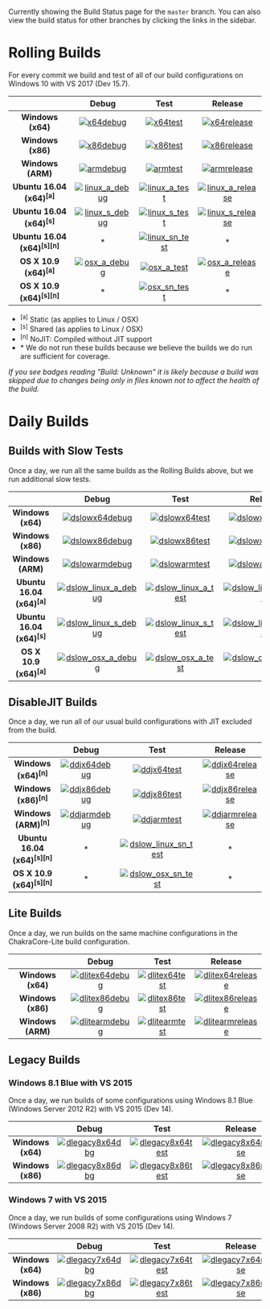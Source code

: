 Currently showing the Build Status page for the `master` branch. You can also view the build status for other branches by clicking the links in the sidebar.


# Rolling Builds

For every commit we build and test of all of our build configurations on Windows 10 with VS 2017 (Dev 15.7).

|                                           | __Debug__ | __Test__ | __Release__ |
|:-----------------------------------------:|:---------:|:--------:|:-----------:|
| __Windows (x64)__                         | [![x64debug][x64dbgicon]][x64dbglink] | [![x64test][x64testicon]][x64testlink] | [![x64release][x64relicon]][x64rellink] |
| __Windows (x86)__                         | [![x86debug][x86dbgicon]][x86dbglink] | [![x86test][x86testicon]][x86testlink] | [![x86release][x86relicon]][x86rellink] |
| __Windows (ARM)__                         | [![armdebug][armdbgicon]][armdbglink] | [![armtest][armtesticon]][armtestlink] | [![armrelease][armrelicon]][armrellink] |
| __Ubuntu 16.04 (x64)<sup>[a]</sup>__      | [![linux_a_debug][linux_a_dbgicon]][linux_a_dbglink] | [![linux_a_test][linux_a_testicon]][linux_a_testlink] | [![linux_a_release][linux_a_relicon]][linux_a_rellink] |
| __Ubuntu 16.04 (x64)<sup>[s]</sup>__      | [![linux_s_debug][linux_s_dbgicon]][linux_s_dbglink] | [![linux_s_test][linux_s_testicon]][linux_s_testlink] | [![linux_s_release][linux_s_relicon]][linux_s_rellink] |
| __Ubuntu 16.04 (x64)<sup>[s][n]</sup>__   | * | [![linux_sn_test][linux_sn_testicon]][linux_sn_testlink] | * |
| __OS X 10.9 (x64)<sup>[a]</sup>__         | [![osx_a_debug][osx_a_dbgicon]][osx_a_dbglink] | [![osx_a_test][osx_a_testicon]][osx_a_testlink] | [![osx_a_release][osx_a_relicon]][osx_a_rellink] |
| __OS X 10.9 (x64)<sup>[s][n]</sup>__      | * | [![osx_sn_test][osx_sn_testicon]][osx_sn_testlink] | * |

* <sup>[a]</sup> Static (as applies to Linux / OSX)
* <sup>[s]</sup> Shared (as applies to Linux / OSX)
* <sup>[n]</sup> NoJIT: Compiled without JIT support
* \* We do not run these builds because we believe the builds we do run are sufficient for coverage.

*If you see badges reading "Build: Unknown" it is likely because a build was skipped due to changes being only in files known not to affect the health of the build.*

[x64dbgicon]: https://ci.dot.net/job/Microsoft_ChakraCore/job/master/job/x64_debug/badge/icon
[x64dbglink]: https://ci.dot.net/job/Microsoft_ChakraCore/job/master/job/x64_debug/
[x64testicon]: https://ci.dot.net/job/Microsoft_ChakraCore/job/master/job/x64_test/badge/icon
[x64testlink]: https://ci.dot.net/job/Microsoft_ChakraCore/job/master/job/x64_test/
[x64relicon]: https://ci.dot.net/job/Microsoft_ChakraCore/job/master/job/x64_release/badge/icon
[x64rellink]: https://ci.dot.net/job/Microsoft_ChakraCore/job/master/job/x64_release/

[x86dbgicon]: https://ci.dot.net/job/Microsoft_ChakraCore/job/master/job/x86_debug/badge/icon
[x86dbglink]: https://ci.dot.net/job/Microsoft_ChakraCore/job/master/job/x86_debug/
[x86testicon]: https://ci.dot.net/job/Microsoft_ChakraCore/job/master/job/x86_test/badge/icon
[x86testlink]: https://ci.dot.net/job/Microsoft_ChakraCore/job/master/job/x86_test/
[x86relicon]: https://ci.dot.net/job/Microsoft_ChakraCore/job/master/job/x86_release/badge/icon
[x86rellink]: https://ci.dot.net/job/Microsoft_ChakraCore/job/master/job/x86_release/

[armdbgicon]: https://ci.dot.net/job/Microsoft_ChakraCore/job/master/job/arm_debug/badge/icon
[armdbglink]: https://ci.dot.net/job/Microsoft_ChakraCore/job/master/job/arm_debug/
[armtesticon]: https://ci.dot.net/job/Microsoft_ChakraCore/job/master/job/arm_test/badge/icon
[armtestlink]: https://ci.dot.net/job/Microsoft_ChakraCore/job/master/job/arm_test/
[armrelicon]: https://ci.dot.net/job/Microsoft_ChakraCore/job/master/job/arm_release/badge/icon
[armrellink]: https://ci.dot.net/job/Microsoft_ChakraCore/job/master/job/arm_release/

[linux_a_dbgicon]: https://ci.dot.net/job/Microsoft_ChakraCore/job/master/job/static_ubuntu_linux_debug/badge/icon
[linux_a_dbglink]: https://ci.dot.net/job/Microsoft_ChakraCore/job/master/job/static_ubuntu_linux_debug/
[linux_a_testicon]: https://ci.dot.net/job/Microsoft_ChakraCore/job/master/job/static_ubuntu_linux_test/badge/icon
[linux_a_testlink]: https://ci.dot.net/job/Microsoft_ChakraCore/job/master/job/static_ubuntu_linux_test/
[linux_a_relicon]: https://ci.dot.net/job/Microsoft_ChakraCore/job/master/job/static_ubuntu_linux_release/badge/icon
[linux_a_rellink]: https://ci.dot.net/job/Microsoft_ChakraCore/job/master/job/static_ubuntu_linux_release/

[linux_s_dbgicon]: https://ci.dot.net/job/Microsoft_ChakraCore/job/master/job/shared_ubuntu_linux_debug/badge/icon
[linux_s_dbglink]: https://ci.dot.net/job/Microsoft_ChakraCore/job/master/job/shared_ubuntu_linux_debug/
[linux_s_testicon]: https://ci.dot.net/job/Microsoft_ChakraCore/job/master/job/shared_ubuntu_linux_test/badge/icon
[linux_s_testlink]: https://ci.dot.net/job/Microsoft_ChakraCore/job/master/job/shared_ubuntu_linux_test/
[linux_s_relicon]: https://ci.dot.net/job/Microsoft_ChakraCore/job/master/job/shared_ubuntu_linux_release/badge/icon
[linux_s_rellink]: https://ci.dot.net/job/Microsoft_ChakraCore/job/master/job/shared_ubuntu_linux_release/

[linux_sn_dbgicon]: https://ci.dot.net/job/Microsoft_ChakraCore/job/master/job/_no_jit_shared_ubuntu_linux_debug/badge/icon
[linux_sn_dbglink]: https://ci.dot.net/job/Microsoft_ChakraCore/job/master/job/_no_jit_shared_ubuntu_linux_debug/
[linux_sn_testicon]: https://ci.dot.net/job/Microsoft_ChakraCore/job/master/job/_no_jit_shared_ubuntu_linux_test/badge/icon
[linux_sn_testlink]: https://ci.dot.net/job/Microsoft_ChakraCore/job/master/job/_no_jit_shared_ubuntu_linux_test/
[linux_sn_relicon]: https://ci.dot.net/job/Microsoft_ChakraCore/job/master/job/_no_jit_shared_ubuntu_linux_release/badge/icon
[linux_sn_rellink]: https://ci.dot.net/job/Microsoft_ChakraCore/job/master/job/_no_jit_shared_ubuntu_linux_release/

[osx_a_dbgicon]: https://ci.dot.net/job/Microsoft_ChakraCore/job/master/job/static_osx_osx_debug/badge/icon
[osx_a_dbglink]: https://ci.dot.net/job/Microsoft_ChakraCore/job/master/job/static_osx_osx_debug/
[osx_a_testicon]: https://ci.dot.net/job/Microsoft_ChakraCore/job/master/job/static_osx_osx_test/badge/icon
[osx_a_testlink]: https://ci.dot.net/job/Microsoft_ChakraCore/job/master/job/static_osx_osx_test/
[osx_a_relicon]: https://ci.dot.net/job/Microsoft_ChakraCore/job/master/job/static_osx_osx_release/badge/icon
[osx_a_rellink]: https://ci.dot.net/job/Microsoft_ChakraCore/job/master/job/static_osx_osx_release/

[osx_sn_dbgicon]: https://ci.dot.net/job/Microsoft_ChakraCore/job/master/job/_no_jit_shared_osx_osx_debug/badge/icon
[osx_sn_dbglink]: https://ci.dot.net/job/Microsoft_ChakraCore/job/master/job/_no_jit_shared_osx_osx_debug/
[osx_sn_testicon]: https://ci.dot.net/job/Microsoft_ChakraCore/job/master/job/_no_jit_shared_osx_osx_test/badge/icon
[osx_sn_testlink]: https://ci.dot.net/job/Microsoft_ChakraCore/job/master/job/_no_jit_shared_osx_osx_test/
[osx_sn_relicon]: https://ci.dot.net/job/Microsoft_ChakraCore/job/master/job/_no_jit_shared_osx_osx_release/badge/icon
[osx_sn_rellink]: https://ci.dot.net/job/Microsoft_ChakraCore/job/master/job/_no_jit_shared_osx_osx_release/

# Daily Builds

## Builds with Slow Tests

Once a day, we run all the same builds as the Rolling Builds above, but we run additional slow tests.

|                                       | __Debug__ | __Test__ | __Release__ |
|:-------------------------------------:|:---------:|:--------:|:-----------:|
| __Windows (x64)__                     | [![dslowx64debug][dslowx64dbgicon]][dslowx64dbglink] | [![dslowx64test][dslowx64testicon]][dslowx64testlink] | [![dslowx64release][dslowx64relicon]][dslowx64rellink] |
| __Windows (x86)__                     | [![dslowx86debug][dslowx86dbgicon]][dslowx86dbglink] | [![dslowx86test][dslowx86testicon]][dslowx86testlink] | [![dslowx86release][dslowx86relicon]][dslowx86rellink] |
| __Windows (ARM)__                     | [![dslowarmdebug][dslowarmdbgicon]][dslowarmdbglink] | [![dslowarmtest][dslowarmtesticon]][dslowarmtestlink] | [![dslowarmrelease][dslowarmrelicon]][dslowarmrellink] |
| __Ubuntu 16.04 (x64)<sup>[a]</sup>__  | [![dslow_linux_a_debug][dslow_linux_a_dbgicon]][dslow_linux_a_dbglink] | [![dslow_linux_a_test][dslow_linux_a_testicon]][dslow_linux_a_testlink] | [![dslow_linux_a_release][dslow_linux_a_relicon]][dslow_linux_a_rellink] |
| __Ubuntu 16.04 (x64)<sup>[s]</sup>__  | [![dslow_linux_s_debug][dslow_linux_s_dbgicon]][dslow_linux_s_dbglink] | [![dslow_linux_s_test][dslow_linux_s_testicon]][dslow_linux_s_testlink] | [![dslow_linux_s_release][dslow_linux_s_relicon]][dslow_linux_s_rellink] |
| __OS X 10.9 (x64)<sup>[a]</sup>__     | [![dslow_osx_a_debug][dslow_osx_a_dbgicon]][dslow_osx_a_dbglink] | [![dslow_osx_a_test][dslow_osx_a_testicon]][dslow_osx_a_testlink] | [![dslow_osx_a_release][dslow_osx_a_relicon]][dslow_osx_a_rellink] |

[dslowx64dbgicon]: https://ci.dot.net/job/Microsoft_ChakraCore/job/master/job/daily_slow_x64_debug/badge/icon
[dslowx64dbglink]: https://ci.dot.net/job/Microsoft_ChakraCore/job/master/job/daily_slow_x64_debug/
[dslowx64testicon]: https://ci.dot.net/job/Microsoft_ChakraCore/job/master/job/daily_slow_x64_test/badge/icon
[dslowx64testlink]: https://ci.dot.net/job/Microsoft_ChakraCore/job/master/job/daily_slow_x64_test/
[dslowx64relicon]: https://ci.dot.net/job/Microsoft_ChakraCore/job/master/job/daily_slow_x64_release/badge/icon
[dslowx64rellink]: https://ci.dot.net/job/Microsoft_ChakraCore/job/master/job/daily_slow_x64_release/

[dslowx86dbgicon]: https://ci.dot.net/job/Microsoft_ChakraCore/job/master/job/daily_slow_x86_debug/badge/icon
[dslowx86dbglink]: https://ci.dot.net/job/Microsoft_ChakraCore/job/master/job/daily_slow_x86_debug/
[dslowx86testicon]: https://ci.dot.net/job/Microsoft_ChakraCore/job/master/job/daily_slow_x86_test/badge/icon
[dslowx86testlink]: https://ci.dot.net/job/Microsoft_ChakraCore/job/master/job/daily_slow_x86_test/
[dslowx86relicon]: https://ci.dot.net/job/Microsoft_ChakraCore/job/master/job/daily_slow_x86_release/badge/icon
[dslowx86rellink]: https://ci.dot.net/job/Microsoft_ChakraCore/job/master/job/daily_slow_x86_release/

[dslowarmdbgicon]: https://ci.dot.net/job/Microsoft_ChakraCore/job/master/job/daily_slow_arm_debug/badge/icon
[dslowarmdbglink]: https://ci.dot.net/job/Microsoft_ChakraCore/job/master/job/daily_slow_arm_debug/
[dslowarmtesticon]: https://ci.dot.net/job/Microsoft_ChakraCore/job/master/job/daily_slow_arm_test/badge/icon
[dslowarmtestlink]: https://ci.dot.net/job/Microsoft_ChakraCore/job/master/job/daily_slow_arm_test/
[dslowarmrelicon]: https://ci.dot.net/job/Microsoft_ChakraCore/job/master/job/daily_slow_arm_release/badge/icon
[dslowarmrellink]: https://ci.dot.net/job/Microsoft_ChakraCore/job/master/job/daily_slow_arm_release/

<!-- The jobs below are duplicates of the rolling build jobs, which run all of the same (slow) tests -->

[dslow_linux_a_dbgicon]: https://ci.dot.net/job/Microsoft_ChakraCore/job/master/job/static_ubuntu_linux_debug/badge/icon
[dslow_linux_a_dbglink]: https://ci.dot.net/job/Microsoft_ChakraCore/job/master/job/static_ubuntu_linux_debug/
[dslow_linux_a_testicon]: https://ci.dot.net/job/Microsoft_ChakraCore/job/master/job/static_ubuntu_linux_test/badge/icon
[dslow_linux_a_testlink]: https://ci.dot.net/job/Microsoft_ChakraCore/job/master/job/static_ubuntu_linux_test/
[dslow_linux_a_relicon]: https://ci.dot.net/job/Microsoft_ChakraCore/job/master/job/static_ubuntu_linux_release/badge/icon
[dslow_linux_a_rellink]: https://ci.dot.net/job/Microsoft_ChakraCore/job/master/job/static_ubuntu_linux_release/

[dslow_linux_s_dbgicon]: https://ci.dot.net/job/Microsoft_ChakraCore/job/master/job/shared_ubuntu_linux_debug/badge/icon
[dslow_linux_s_dbglink]: https://ci.dot.net/job/Microsoft_ChakraCore/job/master/job/shared_ubuntu_linux_debug/
[dslow_linux_s_testicon]: https://ci.dot.net/job/Microsoft_ChakraCore/job/master/job/shared_ubuntu_linux_test/badge/icon
[dslow_linux_s_testlink]: https://ci.dot.net/job/Microsoft_ChakraCore/job/master/job/shared_ubuntu_linux_test/
[dslow_linux_s_relicon]: https://ci.dot.net/job/Microsoft_ChakraCore/job/master/job/shared_ubuntu_linux_release/badge/icon
[dslow_linux_s_rellink]: https://ci.dot.net/job/Microsoft_ChakraCore/job/master/job/shared_ubuntu_linux_release/

[dslow_osx_a_dbgicon]: https://ci.dot.net/job/Microsoft_ChakraCore/job/master/job/static_osx_osx_debug/badge/icon
[dslow_osx_a_dbglink]: https://ci.dot.net/job/Microsoft_ChakraCore/job/master/job/static_osx_osx_debug/
[dslow_osx_a_testicon]: https://ci.dot.net/job/Microsoft_ChakraCore/job/master/job/static_osx_osx_test/badge/icon
[dslow_osx_a_testlink]: https://ci.dot.net/job/Microsoft_ChakraCore/job/master/job/static_osx_osx_test/
[dslow_osx_a_relicon]: https://ci.dot.net/job/Microsoft_ChakraCore/job/master/job/static_osx_osx_release/badge/icon
[dslow_osx_a_rellink]: https://ci.dot.net/job/Microsoft_ChakraCore/job/master/job/static_osx_osx_release/


## DisableJIT Builds

Once a day, we run all of our usual build configurations with JIT excluded from the build.

|                                           | __Debug__ | __Test__ | __Release__ |
|:-----------------------------------------:|:---------:|:--------:|:-----------:|
| __Windows (x64)<sup>[n]</sup>__           | [![ddjx64debug][ddjx64dbgicon]][ddjx64dbglink] | [![ddjx64test][ddjx64testicon]][ddjx64testlink] | [![ddjx64release][ddjx64relicon]][ddjx64rellink] |
| __Windows (x86)<sup>[n]</sup>__           | [![ddjx86debug][ddjx86dbgicon]][ddjx86dbglink] | [![ddjx86test][ddjx86testicon]][ddjx86testlink] | [![ddjx86release][ddjx86relicon]][ddjx86rellink] |
| __Windows (ARM)<sup>[n]</sup>__           | [![ddjarmdebug][ddjarmdbgicon]][ddjarmdbglink] | [![ddjarmtest][ddjarmtesticon]][ddjarmtestlink] | [![ddjarmrelease][ddjarmrelicon]][ddjarmrellink] |
| __Ubuntu 16.04 (x64)<sup>[s][n]</sup>__   | * | [![dslow_linux_sn_test][dslow_linux_sn_testicon]][dslow_linux_sn_testlink] | * |
| __OS X 10.9 (x64)<sup>[s][n]</sup>__      | * | [![dslow_osx_sn_test][dslow_osx_sn_testicon]][dslow_osx_sn_testlink] | * |

[ddjx64dbgicon]: https://ci.dot.net/job/Microsoft_ChakraCore/job/master/job/daily_disablejit_x64_debug/badge/icon
[ddjx64dbglink]: https://ci.dot.net/job/Microsoft_ChakraCore/job/master/job/daily_disablejit_x64_debug/
[ddjx64testicon]: https://ci.dot.net/job/Microsoft_ChakraCore/job/master/job/daily_disablejit_x64_test/badge/icon
[ddjx64testlink]: https://ci.dot.net/job/Microsoft_ChakraCore/job/master/job/daily_disablejit_x64_test/
[ddjx64relicon]: https://ci.dot.net/job/Microsoft_ChakraCore/job/master/job/daily_disablejit_x64_release/badge/icon
[ddjx64rellink]: https://ci.dot.net/job/Microsoft_ChakraCore/job/master/job/daily_disablejit_x64_release/

[ddjx86dbgicon]: https://ci.dot.net/job/Microsoft_ChakraCore/job/master/job/daily_disablejit_x86_debug/badge/icon
[ddjx86dbglink]: https://ci.dot.net/job/Microsoft_ChakraCore/job/master/job/daily_disablejit_x86_debug/
[ddjx86testicon]: https://ci.dot.net/job/Microsoft_ChakraCore/job/master/job/daily_disablejit_x86_test/badge/icon
[ddjx86testlink]: https://ci.dot.net/job/Microsoft_ChakraCore/job/master/job/daily_disablejit_x86_test/
[ddjx86relicon]: https://ci.dot.net/job/Microsoft_ChakraCore/job/master/job/daily_disablejit_x86_release/badge/icon
[ddjx86rellink]: https://ci.dot.net/job/Microsoft_ChakraCore/job/master/job/daily_disablejit_x86_release/

[ddjarmdbgicon]: https://ci.dot.net/job/Microsoft_ChakraCore/job/master/job/daily_disablejit_arm_debug/badge/icon
[ddjarmdbglink]: https://ci.dot.net/job/Microsoft_ChakraCore/job/master/job/daily_disablejit_arm_debug/
[ddjarmtesticon]: https://ci.dot.net/job/Microsoft_ChakraCore/job/master/job/daily_disablejit_arm_test/badge/icon
[ddjarmtestlink]: https://ci.dot.net/job/Microsoft_ChakraCore/job/master/job/daily_disablejit_arm_test/
[ddjarmrelicon]: https://ci.dot.net/job/Microsoft_ChakraCore/job/master/job/daily_disablejit_arm_release/badge/icon
[ddjarmrellink]: https://ci.dot.net/job/Microsoft_ChakraCore/job/master/job/daily_disablejit_arm_release/

[dslow_linux_sn_dbgicon]: https://ci.dot.net/job/Microsoft_ChakraCore/job/master/job/_no_jit_shared_ubuntu_linux_debug/badge/icon
[dslow_linux_sn_dbglink]: https://ci.dot.net/job/Microsoft_ChakraCore/job/master/job/_no_jit_shared_ubuntu_linux_debug/
[dslow_linux_sn_testicon]: https://ci.dot.net/job/Microsoft_ChakraCore/job/master/job/_no_jit_shared_ubuntu_linux_test/badge/icon
[dslow_linux_sn_testlink]: https://ci.dot.net/job/Microsoft_ChakraCore/job/master/job/_no_jit_shared_ubuntu_linux_test/
[dslow_linux_sn_relicon]: https://ci.dot.net/job/Microsoft_ChakraCore/job/master/job/_no_jit_shared_ubuntu_linux_release/badge/icon
[dslow_linux_sn_rellink]: https://ci.dot.net/job/Microsoft_ChakraCore/job/master/job/_no_jit_shared_ubuntu_linux_release/

[dslow_osx_sn_dbgicon]: https://ci.dot.net/job/Microsoft_ChakraCore/job/master/job/_no_jit_shared_osx_osx_debug/badge/icon
[dslow_osx_sn_dbglink]: https://ci.dot.net/job/Microsoft_ChakraCore/job/master/job/_no_jit_shared_osx_osx_debug/
[dslow_osx_sn_testicon]: https://ci.dot.net/job/Microsoft_ChakraCore/job/master/job/_no_jit_shared_osx_osx_test/badge/icon
[dslow_osx_sn_testlink]: https://ci.dot.net/job/Microsoft_ChakraCore/job/master/job/_no_jit_shared_osx_osx_test/
[dslow_osx_sn_relicon]: https://ci.dot.net/job/Microsoft_ChakraCore/job/master/job/_no_jit_shared_osx_osx_release/badge/icon
[dslow_osx_sn_rellink]: https://ci.dot.net/job/Microsoft_ChakraCore/job/master/job/_no_jit_shared_osx_osx_release/


## Lite Builds

Once a day, we run builds on the same machine configurations in the ChakraCore-Lite build configuration.

|                                       | __Debug__ | __Test__ | __Release__ |
|:-------------------------------------:|:---------:|:--------:|:-----------:|
| __Windows (x64)__                     | [![dlitex64debug][dlitex64dbgicon]][dlitex64dbglink] | [![dlitex64test][dlitex64testicon]][dlitex64testlink] | [![dlitex64release][dlitex64relicon]][dlitex64rellink] |
| __Windows (x86)__                     | [![dlitex86debug][dlitex86dbgicon]][dlitex86dbglink] | [![dlitex86test][dlitex86testicon]][dlitex86testlink] | [![dlitex86release][dlitex86relicon]][dlitex86rellink] |
| __Windows (ARM)__                     | [![dlitearmdebug][dlitearmdbgicon]][dlitearmdbglink] | [![dlitearmtest][dlitearmtesticon]][dlitearmtestlink] | [![dlitearmrelease][dlitearmrelicon]][dlitearmrellink] |

[dlitex64dbgicon]: https://ci.dot.net/job/Microsoft_ChakraCore/job/master/job/daily_lite_x64_debug/badge/icon
[dlitex64dbglink]: https://ci.dot.net/job/Microsoft_ChakraCore/job/master/job/daily_lite_x64_debug/
[dlitex64testicon]: https://ci.dot.net/job/Microsoft_ChakraCore/job/master/job/daily_lite_x64_test/badge/icon
[dlitex64testlink]: https://ci.dot.net/job/Microsoft_ChakraCore/job/master/job/daily_lite_x64_test/
[dlitex64relicon]: https://ci.dot.net/job/Microsoft_ChakraCore/job/master/job/daily_lite_x64_release/badge/icon
[dlitex64rellink]: https://ci.dot.net/job/Microsoft_ChakraCore/job/master/job/daily_lite_x64_release/

[dlitex86dbgicon]: https://ci.dot.net/job/Microsoft_ChakraCore/job/master/job/daily_lite_x86_debug/badge/icon
[dlitex86dbglink]: https://ci.dot.net/job/Microsoft_ChakraCore/job/master/job/daily_lite_x86_debug/
[dlitex86testicon]: https://ci.dot.net/job/Microsoft_ChakraCore/job/master/job/daily_lite_x86_test/badge/icon
[dlitex86testlink]: https://ci.dot.net/job/Microsoft_ChakraCore/job/master/job/daily_lite_x86_test/
[dlitex86relicon]: https://ci.dot.net/job/Microsoft_ChakraCore/job/master/job/daily_lite_x86_release/badge/icon
[dlitex86rellink]: https://ci.dot.net/job/Microsoft_ChakraCore/job/master/job/daily_lite_x86_release/

[dlitearmdbgicon]: https://ci.dot.net/job/Microsoft_ChakraCore/job/master/job/daily_lite_arm_debug/badge/icon
[dlitearmdbglink]: https://ci.dot.net/job/Microsoft_ChakraCore/job/master/job/daily_lite_arm_debug/
[dlitearmtesticon]: https://ci.dot.net/job/Microsoft_ChakraCore/job/master/job/daily_lite_arm_test/badge/icon
[dlitearmtestlink]: https://ci.dot.net/job/Microsoft_ChakraCore/job/master/job/daily_lite_arm_test/
[dlitearmrelicon]: https://ci.dot.net/job/Microsoft_ChakraCore/job/master/job/daily_lite_arm_release/badge/icon
[dlitearmrellink]: https://ci.dot.net/job/Microsoft_ChakraCore/job/master/job/daily_lite_arm_release/


## Legacy Builds

### Windows 8.1 Blue with VS 2015

Once a day, we run builds of some configurations using Windows 8.1 Blue (Windows Server 2012 R2) with VS 2015 (Dev 14).

|                   | __Debug__ | __Test__ | __Release__ |
|:-----------------:|:---------:|:--------:|:-----------:|
| __Windows (x64)__ | [![dlegacy8x64dbg][dlegacy8x64dbgicon]][dlegacy8x64dbglink] | [![dlegacy8x64test][dlegacy8x64testicon]][dlegacy8x64testlink] | [![dlegacy8x64release][dlegacy8x64relicon]][dlegacy8x64rellink] |
| __Windows (x86)__ | [![dlegacy8x86dbg][dlegacy8x86dbgicon]][dlegacy8x86dbglink] | [![dlegacy8x86test][dlegacy8x86testicon]][dlegacy8x86testlink] | [![dlegacy8x86release][dlegacy8x86relicon]][dlegacy8x86rellink] |

[dlegacy8x64dbgicon]: https://ci.dot.net/job/Microsoft_ChakraCore/job/master/job/daily_legacy8_x64_debug/badge/icon
[dlegacy8x64dbglink]: https://ci.dot.net/job/Microsoft_ChakraCore/job/master/job/daily_legacy8_x64_debug/
[dlegacy8x64testicon]: https://ci.dot.net/job/Microsoft_ChakraCore/job/master/job/daily_legacy8_x64_test/badge/icon
[dlegacy8x64testlink]: https://ci.dot.net/job/Microsoft_ChakraCore/job/master/job/daily_legacy8_x64_test/
[dlegacy8x64relicon]: https://ci.dot.net/job/Microsoft_ChakraCore/job/master/job/daily_legacy8_x64_release/badge/icon
[dlegacy8x64rellink]: https://ci.dot.net/job/Microsoft_ChakraCore/job/master/job/daily_legacy8_x64_release/

[dlegacy8x86dbgicon]: https://ci.dot.net/job/Microsoft_ChakraCore/job/master/job/daily_legacy8_x86_debug/badge/icon
[dlegacy8x86dbglink]: https://ci.dot.net/job/Microsoft_ChakraCore/job/master/job/daily_legacy8_x86_debug/
[dlegacy8x86testicon]: https://ci.dot.net/job/Microsoft_ChakraCore/job/master/job/daily_legacy8_x86_test/badge/icon
[dlegacy8x86testlink]: https://ci.dot.net/job/Microsoft_ChakraCore/job/master/job/daily_legacy8_x86_test/
[dlegacy8x86relicon]: https://ci.dot.net/job/Microsoft_ChakraCore/job/master/job/daily_legacy8_x86_release/badge/icon
[dlegacy8x86rellink]: https://ci.dot.net/job/Microsoft_ChakraCore/job/master/job/daily_legacy8_x86_release/


### Windows 7 with VS 2015

Once a day, we run builds of some configurations using Windows 7 (Windows Server 2008 R2) with VS 2015 (Dev 14).

|                   | __Debug__ | __Test__ | __Release__ |
|:-----------------:|:---------:|:--------:|:-----------:|
| __Windows (x64)__ | [![dlegacy7x64dbg][dlegacy7x64dbgicon]][dlegacy7x64dbglink] | [![dlegacy7x64test][dlegacy7x64testicon]][dlegacy7x64testlink] | [![dlegacy7x64release][dlegacy7x64relicon]][dlegacy7x64rellink] |
| __Windows (x86)__ | [![dlegacy7x86dbg][dlegacy7x86dbgicon]][dlegacy7x86dbglink] | [![dlegacy7x86test][dlegacy7x86testicon]][dlegacy7x86testlink] | [![dlegacy7x86release][dlegacy7x86relicon]][dlegacy7x86rellink] |

[dlegacy7x64dbgicon]: https://ci.dot.net/job/Microsoft_ChakraCore/job/master/job/daily_legacy7_x64_debug/badge/icon
[dlegacy7x64dbglink]: https://ci.dot.net/job/Microsoft_ChakraCore/job/master/job/daily_legacy7_x64_debug/
[dlegacy7x64testicon]: https://ci.dot.net/job/Microsoft_ChakraCore/job/master/job/daily_legacy7_x64_test/badge/icon
[dlegacy7x64testlink]: https://ci.dot.net/job/Microsoft_ChakraCore/job/master/job/daily_legacy7_x64_test/
[dlegacy7x64relicon]: https://ci.dot.net/job/Microsoft_ChakraCore/job/master/job/daily_legacy7_x64_release/badge/icon
[dlegacy7x64rellink]: https://ci.dot.net/job/Microsoft_ChakraCore/job/master/job/daily_legacy7_x64_release/

[dlegacy7x86dbgicon]: https://ci.dot.net/job/Microsoft_ChakraCore/job/master/job/daily_legacy7_x86_debug/badge/icon
[dlegacy7x86dbglink]: https://ci.dot.net/job/Microsoft_ChakraCore/job/master/job/daily_legacy7_x86_debug/
[dlegacy7x86testicon]: https://ci.dot.net/job/Microsoft_ChakraCore/job/master/job/daily_legacy7_x86_test/badge/icon
[dlegacy7x86testlink]: https://ci.dot.net/job/Microsoft_ChakraCore/job/master/job/daily_legacy7_x86_test/
[dlegacy7x86relicon]: https://ci.dot.net/job/Microsoft_ChakraCore/job/master/job/daily_legacy7_x86_release/badge/icon
[dlegacy7x86rellink]: https://ci.dot.net/job/Microsoft_ChakraCore/job/master/job/daily_legacy7_x86_release/
